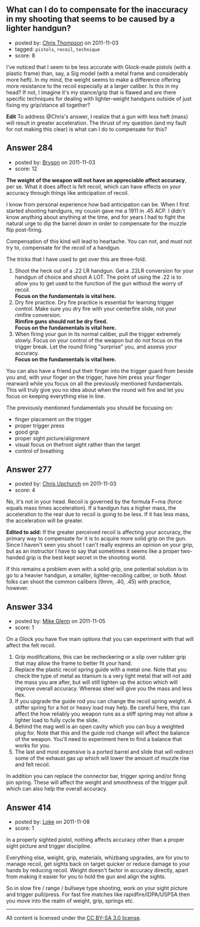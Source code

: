## What can I do to compensate for the inaccuracy in my shooting that seems to be caused by a lighter handgun?

- posted by: [Chris Thompson](https://stackexchange.com/users/-1/99-chris-thompson) on 2011-11-03
- tagged: `pistols`, `recoil`, `technique`
- score: 8

<p>I've noticed that I seem to be less accurate with Glock-made pistols (with a plastic frame) than, say, a Sig model (with a metal frame and considerably more heft).  In my mind, the weight seems to make a difference offering more resistance to the recoil especially at a larger caliber.  Is this in my head? If not, I imagine it's my stance/grip that is flawed and are there specific techniques for dealing with lighter-weight handguns outside of just fixing my grip/stance all together?</p>

<p><strong>Edit</strong> To address @Chris's answer, I realize that a gun with less heft (mass) will result in greater acceleration. The thrust of my question (and my fault for not making this clear) is what can I do to compensate for this? </p>



## Answer 284

- posted by: [Bryson](https://stackexchange.com/users/-1/32-bryson) on 2011-11-03
- score: 12

<p><strong>The weight of the weapon will not have an appreciable affect accuracy</strong>, per se. What it does affect is felt recoil, which can have effects on your accuracy through things like anticipation of recoil. </p>

<p>I know from personal experience how bad anticipation can be. When I first started shooting handguns, my cousin gave me a 1911 in .45 ACP. I didn't know anything about anything at the time, and for years I had to fight the natural urge to dip the barrel down in order to compensate for the muzzle flip post-firing.</p>

<p>Compensation of this kind will lead to heartache. You can not, and must not try to, compensate for the recoil of a handgun. </p>

<p>The tricks that I have used to get over this are three-fold. </p>

<ol>
<li>Shoot the heck out of a .22 LR handgun. Get a .22LR conversion for
your handgun of choice and shoot A LOT. The point of using the .22 is to
allow you to get used to the function of the gun without the worry
of recoil.<br /><strong>Focus on the
fundamentals is vital here.</strong></li>
<li>Dry fire practice. Dry fire practice is essential for learning
trigger control. Make sure you dry fire with your centerfire slide,
not your rimfire conversion.
<br /><strong>Rimfire guns should not be dry fired.</strong>
<br /><strong>Focus on the fundamentals is vital here.</strong></li>
<li>When firing your gun in its normal caliber, pull the trigger
extremely slowly. Focus on your control of the weapon but do not focus on the trigger
break. Let the round firing "surprise" you, and assess your
accuracy.<br /><strong>Focus on the fundamentals is vital
here.</strong></li>
</ol>

<p>You can also have a friend put their finger into the trigger guard from beside you and, with your finger on the trigger, have him press your finger rearward while you focus on all the previously mentioned fundamentals. This will truly give you no idea about when the round will fire and let you focus on keeping everything else in line.</p>

<p>The previously mentioned fundamentals you should be focusing on:</p>

<ul>
<li>finger placement on the trigger</li>
<li>proper trigger press</li>
<li>good grip</li>
<li>proper sight picture/alignment</li>
<li>visual focus on thefront sight rather than the target</li>
<li>control of breathing</li>
</ul>



## Answer 277

- posted by: [Chris Upchurch](https://stackexchange.com/users/-1/79-chris-upchurch) on 2011-11-03
- score: 4

<p>No, it's not in your head.  Recoil is governed by the formula F=ma (force equals mass times acceleration).  If a handgun has a higher mass, the acceleration to the rear due to recoil is going to be less.  If it has less mass, the acceleration will be greater.  </p>

<p><strong>Edited to add:</strong> If the greater perceived recoil is affecting your accuracy, the primary way to compensate for it is to acquire more solid grip on the gun.  Since I haven't seen you shoot I can't really express an opinion on your grip, but as an instructor I have to say that sometimes it seems like a proper two-handed grip is the best kept secret in the shooting world.</p>

<p>If this remains a problem even with a solid grip, one potential solution is to go to a heavier handgun, a smaller, lighter-recoiling caliber, or both.  Most folks can shoot the common calibers (9mm, .40, .45) with practice, however.</p>



## Answer 334

- posted by: [Mike Glenn](https://stackexchange.com/users/-1/54-mike-glenn) on 2011-11-05
- score: 1

<p>On a Glock you have five main options that you can experiment with that will affect the felt recoil. </p>

<ol>
<li>Grip modifications, this can be recheckering or a slip over rubber grip that may allow the frame to better fit your hand.</li>
<li>Replace the plastic recoil spring guide with a metal one. Note that you check the type of metal as titanium is a very light metal that will not add the mass you are after, but will still tighten up the action which will improve overall accuracy. Whereas steel will give you the mass and less flex. </li>
<li>If you upgrade the guide rod you can change the recoil spring weight. A stiffer spring for a hot or heavy load may help. Be careful here, this can affect the how reliably you weapon runs as a stiff spring may not allow a lighter load to fully cycle the slide.</li>
<li>Behind the mag well is an open cavity which you can buy a weighted plug for. Note that this and the guide rod change will affect the balance of the weapon. You'll need to experiment here to find a balance that works for you.</li>
<li>The last and most expensive is a ported barrel and slide that will redirect some of the exhaust gas up which will lower the amount of muzzle rise and felt recoil.</li>
</ol>

<p>In addition you can replace the connector bar, trigger spring and/or firing pin spring. These will affect the weight and smoothness of the trigger pull which can also help the overall accuracy.</p>



## Answer 414

- posted by: [Loke](https://stackexchange.com/users/-1/72-loke) on 2011-11-08
- score: 1

<p>In a properly sighted pistol, nothing affects accuracy other than a proper sight picture and trigger discipline. </p>

<p>Everything else, weight, grip, materials, whizbang upgrades, are for you to manage recoil, get sights back on target quicker or reduce damage to your hands by reducing recoil. Weight doesn't factor in accuracy directly, apart from making it easier for you to hold the gun and align the sights.</p>

<p>So in slow fire / range / bullseye type shooting, work on your sight picture and trigger pull/press. For fast fire matches like rapidfire/IDPA/USPSA then you move into the realm of weight, grip, springs etc.</p>




---

All content is licensed under the [CC BY-SA 3.0 license](https://creativecommons.org/licenses/by-sa/3.0/).
